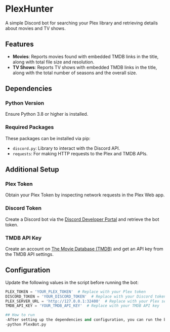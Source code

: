 # PlexHunter
A simple Discord bot for searching your Plex library and retrieving details about movies and TV shows.

## Features
- **Movies**: Reports movies found with embedded TMDB links in the title, along with total file size and resolution.
- **TV Shows**: Reports TV shows with embedded TMDB links in the title, along with the total number of seasons and the overall size.

## Dependencies

### Python Version
Ensure Python 3.8 or higher is installed.

### Required Packages
These packages can be installed via pip:
- `discord.py`: Library to interact with the Discord API.
- `requests`: For making HTTP requests to the Plex and TMDB APIs.

## Additional Setup

### Plex Token
Obtain your Plex Token by inspecting network requests in the Plex Web app.

### Discord Token
Create a Discord bot via the [Discord Developer Portal](https://discord.com/developers/applications) and retrieve the bot token.

### TMDB API Key
Create an account on [The Movie Database (TMDB)](https://www.themoviedb.org/) and get an API key from the TMDB API settings.

## Configuration
Update the following values in the script before running the bot:

```python
PLEX_TOKEN = 'YOUR_PLEX_TOKEN'  # Replace with your Plex token
DISCORD_TOKEN = 'YOUR_DISCORD_TOKEN'  # Replace with your Discord token
PLEX_SERVER_URL = 'http://127.0.0.1:32400'  # Replace with your Plex server URL
TMDB_API_KEY = 'YOUR_TMDB_API_KEY'  # Replace with your TMDB API key

## How to run
-After setting up the dependencies and configuration, you can run the bot with:
-python PlexBot.py


